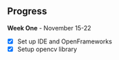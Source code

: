 
<h2>Progress</h2>

**Week One** - November 15-22
- [X] Set up IDE and OpenFrameworks
- [X] Setup opencv library
